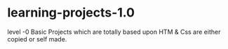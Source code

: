 # learning-projects-1.0
level -0 Basic Projects which are totally based upon HTM &amp; Css are either copied or self made. 
